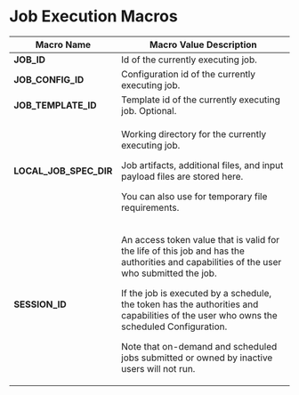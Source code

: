 # Job Execution Macros

| Macro Name                | Macro Value Description                                                                                                                                                                                                                                                                                                                                                                      |
| ------------------------- | -------------------------------------------------------------------------------------------------------------------------------------------------------------------------------------------------------------------------------------------------------------------------------------------------------------------------------------------------------------------------------------------- |
| **JOB\_ID**               | Id of the currently executing job.                                                                                                                                                                                                                                                                                                                                                           |
| **JOB\_CONFIG\_ID**       | Configuration id of the currently executing job.                                                                                                                                                                                                                                                                                                                                             |
| **JOB\_TEMPLATE\_ID**     | Template id of the currently executing job. Optional.                                                                                                                                                                                                                                                                                                                                        |
| **LOCAL\_JOB\_SPEC\_DIR** | <p>Working directory for the currently executing job.</p><p>Job artifacts, additional files, and input payload files are stored here.</p><p>You can also use for temporary file requirements.</p>                                                                                                                                                                                            |
| **SESSION\_ID**           | <p>An access token value that is valid for the life of this job and has the authorities and capabilities of the user who submitted the job.</p><p>If the job is executed by a schedule, the token has the authorities and capabilities of the user who owns the scheduled Configuration.</p><p>Note that on-demand and scheduled jobs submitted or owned by inactive users will not run.</p> |

